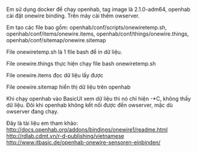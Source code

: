 Em sử dụng docker để chạy openhab, tag image là 2.1.0-adm64, openhab cài đặt onewire binding. Trên máy cài thêm owserver.

Em tạo các file bao gồm: openhab/conf/scripts/onewiretemp.sh, openhab/conf/items/onewire.items, openhab/conf/things/onewire.things, openhab/conf/sitemap/onewire.sitemap

File onewiretemp.sh là 1 file bash để in dữ liệu.

File onewire.things thực hiện chạy file bash onewiretemp.sh

File onewire.items đọc dữ liệu lấy được

File onewire.sitemap hiển thị dữ liệu trên openhab

Khi chạy openhab vào BasicUI xem dữ liệu thì nó chỉ hiện -*C, không thấy dữ liệu.
Đôi khi openhab không kết nối được đến owserver, mặc dù owserver đang chạy.

Đây là tài liệu em tham khảo:
http://docs.openhab.org/addons/bindings/onewire1/readme.html
http://rdlab.cdmt.vn/r-d-publishing/vietnamese
http://www.itbasic.de/openhab-onewire-sensoren-einbinden/
